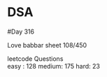 # DSA

#Day 316

Love babbar sheet
    108/450
    
leetcode Questions   
easy : 128
medium: 175
hard: 23

 